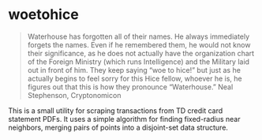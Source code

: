 # woetohice

> Waterhouse has forgotten all of their names. He always immediately forgets the names. Even if he remembered them, he would not know their significance, as he does not actually have the organization chart of the Foreign Ministry (which runs Intelligence) and the Military laid out in front of him. They keep saying “woe to hice!” but just as he actually begins to feel sorry for this Hice fellow, whoever he is, he figures out that this is how they pronounce “Waterhouse.”
> Neal Stephenson, Cryptonomicon

This is a small utility for scraping transactions from TD credit card statement PDFs. It uses a simple algorithm for finding fixed-radius near neighbors, merging pairs of points into a disjoint-set data structure.
